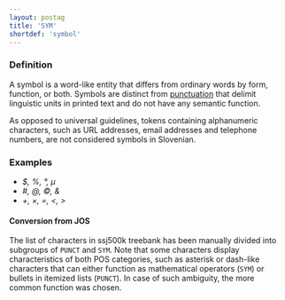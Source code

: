 ```yaml
---
layout: postag
title: 'SYM'
shortdef: 'symbol'
---
```


### Definition

A symbol is a word-like entity that differs from ordinary words by form, function, or both. Symbols are distinct from [punctuation](PUNCT) that delimit linguistic units in printed text and do not have any semantic function.

As opposed to universal guidelines, tokens containing alphanumeric characters, such as URL addresses, email addresses and telephone numbers, are not considered symbols in Slovenian. 


### Examples

- _$, %, °, µ_
- _#, @, ©, &_ 
- _+, ×, =, <, >_

#### Conversion from JOS

The list of characters in ssj500k treebank has been manually divided into subgroups of `PUNCT` and `SYM`. Note that some characters display characteristics of both POS categories, such as asterisk or dash-like characters that can either function as mathematical operators (`SYM`) or bullets in itemized lists (`PUNCT`). In case of such ambiguity, the more common function was chosen. 
<!-- Interlanguage links updated Út zář 29 20:23:03 CEST 2020 -->
